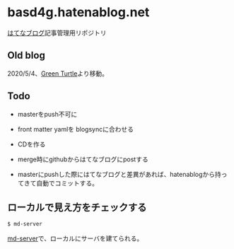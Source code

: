 # basd4g.hatenablog.net

[はてなブログ](https://basd4g.hatenablog.net)記事管理用リポジトリ

## Old blog

2020/5/4、[Green Turtle](https://blog.yammer.fun)より移動。

## Todo

- masterをpush不可に

- front matter yamlを blogsyncに合わせる

- CDを作る
 - merge時にgithubからはてなブログにpostする
 - masterにpushした際にはてなブログと差異があれば、hatenablogから持ってきて自動でコミットする。


## ローカルで見え方をチェックする

```sh
$ md-server
```

[md-server](https://github.com/basd4g/md-server)で、ローカルにサーバを建てられる。

